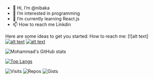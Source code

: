 - 👋 Hi, I’m @nibaka
- 👀 I’m interested in programming
- 🌱 I’m currently learning React.js
- 📫 How to reach me Linkdin


Here are some ideas to get you started:
How to reach me:
[![alt text]  [![alt text](images/linkedin.png)][1]  [![alt text](images/telgram.png)][2]


[1]: https://www.linkedin.com/in/nika-mirzabagher
[2]: https://t.me/nibaka



![Mohammad's GitHub stats](https://github-readme-stats.vercel.app/api?username=nibaka&show_icons=true&theme=radical)


<!-- [![Readme Card](https://github-readme-stats.vercel.app/api/pin/?username=nibaka&show_owner=true&repo=authman&theme=tokyonight)](https://github.com/anuraghazra/github-readme-stats) -->


<!-- [![Top Langs](https://github-readme-stats.vercel.app/api/top-langs/?username=nibaka&langs_count=8&theme=merko)](https://github.com/anuraghazra/github-readme-stats) -->
[![Top Langs](https://github-readme-stats.vercel.app/api/top-langs/?username=nibaka&layout=compact&theme=gruvbox)](https://github.com/anuraghazra/github-readme-stats)


![Visits](https://badges.pufler.dev/visits/nibaka/nibaka)
![Repos](https://badges.pufler.dev/repos/nibaka)
![Gists](https://badges.pufler.dev/gists/nibaka)



